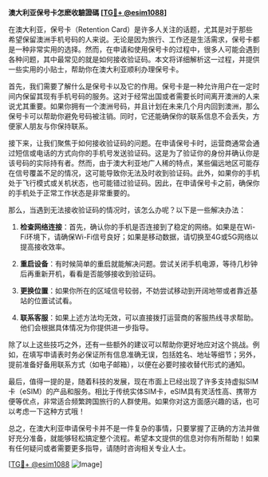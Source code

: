 **澳大利亚保号卡怎麽收驗證碼 [[TG💪+ @esim1088](https://t.me/s/esim1088)]**

在澳大利亚，保号卡（Retention Card）是许多人关注的话题，尤其是对于那些希望保留澳洲手机号码的人来说。无论是因为旅行、工作还是生活需求，保号卡都是一种非常实用的选择。然而，在申请和使用保号卡的过程中，很多人可能会遇到各种问题，其中最常见的就是如何接收验证码。本文将详细解析这一过程，并提供一些实用的小贴士，帮助你在澳大利亚顺利办理保号卡。

首先，我们需要了解什么是保号卡以及它的作用。保号卡是一种允许用户在一定时间内保留其现有手机号码的服务。这对于经常出国或者需要长时间离开澳洲的人来说尤其重要。如果你拥有一个澳洲号码，并且计划在未来几个月内回到澳洲，那么保号卡可以帮助你避免号码被注销。同时，它还能确保你的联系信息不会丢失，方便家人朋友与你保持联系。

接下来，让我们聚焦于如何接收验证码的问题。在申请保号卡时，运营商通常会通过短信或电话的方式向你的手机号发送验证码。这是为了验证你的身份并确认你是该号码的实际持有者。然而，由于澳大利亚地广人稀的特点，某些偏远地区可能存在信号覆盖不足的情况，这可能导致你无法及时收到验证码。此外，如果你的手机处于飞行模式或关机状态，也可能错过验证码。因此，在申请保号卡之前，确保你的手机处于正常工作状态是非常重要的。

那么，当遇到无法接收验证码的情况时，该怎么办呢？以下是一些解决办法：

1. **检查网络连接**：首先，确认你的手机是否连接到了稳定的网络。如果是在Wi-Fi环境下，请确保Wi-Fi信号良好；如果是移动数据，请切换至4G或5G网络以提高接收效率。

2. **重启设备**：有时候简单的重启就能解决问题。尝试关闭手机电源，等待几秒钟后再重新开机，看看是否能够接收到验证码。

3. **更换位置**：如果你所在的区域信号较弱，不妨尝试移动到开阔地带或者靠近基站的位置试试看。

4. **联系客服**：如果上述方法均无效，可以直接拨打运营商的客服热线寻求帮助。他们会根据具体情况为你提供进一步指导。

除了以上这些技巧之外，还有一些额外的建议可以帮助你更好地应对这个挑战。例如，在填写申请表时务必保证所有信息准确无误，包括姓名、地址等细节；另外，提前准备好备用联系方式（如电子邮箱），以便在必要时接收替代形式的通知。

最后，值得一提的是，随着科技的发展，现在市面上已经出现了许多支持虚拟SIM卡（eSIM）的产品和服务。相比于传统实体SIM卡，eSIM具有灵活性高、携带方便等优点，非常适合频繁跨国旅行的人群使用。如果你对这方面感兴趣的话，也可以考虑一下这种方式哦！

总之，在澳大利亚申请保号卡并不是一件复杂的事情，只要掌握了正确的方法并做好充分准备，就能够轻松搞定整个流程。希望本文提供的信息对你有所帮助！如果有任何疑问或者需要更多指导，请随时咨询相关专业人士。

[[TG💪+ @esim1088](https://t.me/s/esim1088) ![Image](https://i.postimg.cc/4NQfJmqS/Snipaste-2025-05-13-00-14-12.png)]